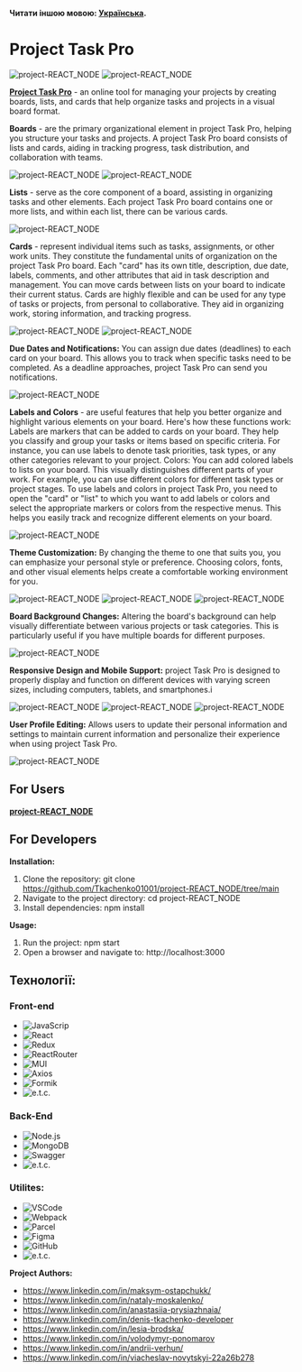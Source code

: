 **Читати іншою мовою: [Українська](README.ua.md).**

# Project Task Pro

![project-REACT_NODE](./src/images/readmeScreens/wellcome.png)
![project-REACT_NODE](./src/images/readmeScreens/22.png)

**[Project Task Pro](https://tkachenko01001.github.io/project-REACT_NODE/home)** -
an online tool for managing your projects by creating boards, lists, and cards
that help organize tasks and projects in a visual board format.

**Boards** - are the primary organizational element in project Task Pro, helping
you structure your tasks and projects. A project Task Pro board consists of
lists and cards, aiding in tracking progress, task distribution, and
collaboration with teams.

![project-REACT_NODE](./src/images/readmeScreens/23.png)
![project-REACT_NODE](./src/images/readmeScreens/30.png)

**Lists** - serve as the core component of a board, assisting in organizing
tasks and other elements. Each project Task Pro board contains one or more
lists, and within each list, there can be various cards.

![project-REACT_NODE](./src/images/readmeScreens/24.png)

**Cards** - represent individual items such as tasks, assignments, or other work
units. They constitute the fundamental units of organization on the project Task
Pro board. Each "card" has its own title, description, due date, labels,
comments, and other attributes that aid in task description and management. You
can move cards between lists on your board to indicate their current status.
Cards are highly flexible and can be used for any type of tasks or projects,
from personal to collaborative. They aid in organizing work, storing
information, and tracking progress.

![project-REACT_NODE](./src/images/readmeScreens/25.png)
![project-REACT_NODE](./src/images/readmeScreens/28.png)

**Due Dates and Notifications:** You can assign due dates (deadlines) to each
card on your board. This allows you to track when specific tasks need to be
completed. As a deadline approaches, project Task Pro can send you
notifications.

![project-REACT_NODE](./src/images/readmeScreens/27.png)

**Labels and Colors** - are useful features that help you better organize and
highlight various elements on your board. Here's how these functions work:
Labels are markers that can be added to cards on your board. They help you
classify and group your tasks or items based on specific criteria. For instance,
you can use labels to denote task priorities, task types, or any other
categories relevant to your project. Colors: You can add colored labels to lists
on your board. This visually distinguishes different parts of your work. For
example, you can use different colors for different task types or project
stages. To use labels and colors in project Task Pro, you need to open the
"card" or "list" to which you want to add labels or colors and select the
appropriate markers or colors from the respective menus. This helps you easily
track and recognize different elements on your board.

![project-REACT_NODE](./src/images/readmeScreens/25.png)

**Theme Customization:** By changing the theme to one that suits you, you can
emphasize your personal style or preference. Choosing colors, fonts, and other
visual elements helps create a comfortable working environment for you.

![project-REACT_NODE](./src/images/readmeScreens/28.png)
![project-REACT_NODE](./src/images/readmeScreens/29.png)
![project-REACT_NODE](./src/images/readmeScreens/30.png)

**Board Background Changes:** Altering the board's background can help visually
differentiate between various projects or task categories. This is particularly
useful if you have multiple boards for different purposes.

![project-REACT_NODE](./src/images/readmeScreens/31.png)

**Responsive Design and Mobile Support:** project Task Pro is designed to
properly display and function on different devices with varying screen sizes,
including computers, tablets, and smartphones.і

![project-REACT_NODE](./src/images/readmeScreens/32.png)
![project-REACT_NODE](./src/images/readmeScreens/33.png)
![project-REACT_NODE](./src/images/readmeScreens/34.png)

**User Profile Editing:** Allows users to update their personal information and
settings to maintain current information and personalize their experience when
using project Task Pro.

![project-REACT_NODE](./src/images/readmeScreens/35.png)

## For Users

**[project-REACT_NODE](https://tkachenko01001.github.io/project-REACT_NODE/home)**

## For Developers

**Installation:**

1. Clone the repository: git clone
   https://github.com/Tkachenko01001/project-REACT_NODE/tree/main
2. Navigate to the project directory: cd project-REACT_NODE
3. Install dependencies: npm install

**Usage:**

1. Run the project: npm start
2. Open a browser and navigate to: http://localhost:3000

## Технології:

### Front-end

- ![JavaScrip](https://img.shields.io/badge/JavaScript-323330?style=for-the-badge&logo=javascript&logoColor=F7DF1E)
- ![React](https://img.shields.io/badge/React-20232A?style=for-the-badge&logo=react&logoColor=61DAFB)
- ![Redux](https://img.shields.io/badge/Redux-purple?style=for-the-badge&logo=redux&logoColor=61DAFB)
- ![ReactRouter](https://img.shields.io/badge/ReactRouter-blue?style=for-the-badge&logo=ReactRouter&logoColor=61DAFB)
- ![MUI](https://img.shields.io/badge/Material%20UI-007FFF?style=for-the-badge&logo=mui&logoColor=white)
- ![Axios](https://img.shields.io/badge/Axios-blue?style=for-the-badge&logo=Axios&logoColor=61DAFB)
- ![Formik](https://img.shields.io/badge/Formik-blue?style=for-the-badge&logo=Formik&logoColor=white)
- ![e.t.c.](https://img.shields.io/badge/e.t.c.-blue?style=for-the-badge&logo=e.t.c.&logoColor=white)

### Back-End

- ![Node.js](https://img.shields.io/badge/Node.js-green?style=for-the-badge&logo=Node.js&logoColor=61DAFB)
- ![MongoDB](https://img.shields.io/badge/MongoDB-green?style=for-the-badge&logo=MongoDB&logoColor=61DAFB)
- ![Swagger](https://img.shields.io/badge/Swagger-green?style=for-the-badge&logo=Swagger&logoColor=61DAFB)
- ![e.t.c.](https://img.shields.io/badge/e.t.c.-blue?style=for-the-badge&logo=e.t.c.&logoColor=white)

### Utilites:

- ![VSCode](https://img.shields.io/badge/VSCode-blue?style=for-the-badge&logo=VSCode&logoColor=61DAFB)
- ![Webpack](https://img.shields.io/badge/Webpack-blue?style=for-the-badge&logo=Webpack&logoColor=61DAFB)
- ![Parcel](https://img.shields.io/badge/Parcel-green?style=for-the-badge&logo=Parcel&logoColor=61DAFB)
- ![Figma](https://img.shields.io/badge/Figma-red?style=for-the-badge&logo=Figma&logoColor=61DAFB)
- ![GitHub](https://img.shields.io/badge/GitHub-black?style=for-the-badge&logo=GitHub&logoColor=61DAFB)
- ![e.t.c.](https://img.shields.io/badge/e.t.c.-blue?style=for-the-badge&logo=e.t.c.&logoColor=white)

**Project Authors:**

- https://www.linkedin.com/in/maksym-ostapchukk/
- https://www.linkedin.com/in/nataly-moskalenko/
- https://www.linkedin.com/in/anastasiia-prysiazhnaia/
- https://www.linkedin.com/in/denis-tkachenko-developer
- https://www.linkedin.com/in/lesia-brodska/
- https://www.linkedin.com/in/volodymyr-ponomarov
- https://www.linkedin.com/in/andrii-verhun/
- https://www.linkedin.com/in/viacheslav-novytskyi-22a26b278
